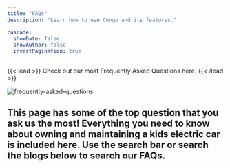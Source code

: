 ```yaml
---
title: "FAQs"
description: "Learn how to use Congo and its features."

cascade:
  showDate: false
  showAuthor: false
  invertPagination: true
---
```


{{< lead >}}
Check out our most Frequently Asked Questions here.
{{< /lead >}}

![frequently-asked-questions](/kidselectricvehicle/assets/img/faqs.jpg)

This page has some of the top question that you ask us the most!  Everything you need to know about owning and maintaining a kids electric car is included here.  Use the search bar or search the blogs below to search our FAQs.
---
